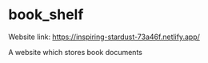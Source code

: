 # book_shelf

Website link: https://inspiring-stardust-73a46f.netlify.app/

A website which stores book documents
